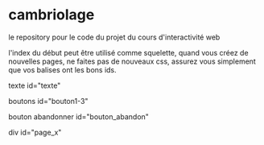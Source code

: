 # cambriolage

le repository pour le code du projet du cours d'interactivité web

l'index du début peut être utilisé comme squelette, quand vous créez de nouvelles pages, ne faites pas de nouveaux css, assurez vous simplement que vos balises ont les bons ids.

texte id="texte"

boutons id="bouton1-3"

bouton abandonner id="bouton_abandon"

div id="page_x"
